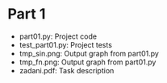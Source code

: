 # Part 1

- part01.py: Project code
- test_part01.py: Project tests
- tmp_sin.png: Output graph from part01.py
- tmp_fn.png: Output graph from part01.py
- zadani.pdf: Task description